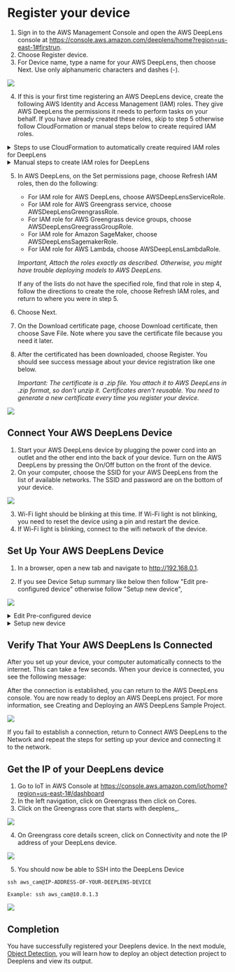 # Register your device

1. Sign in to the AWS Management Console and open the AWS DeepLens console at https://console.aws.amazon.com/deeplens/home?region=us-east-1#firstrun.
2. Choose Register device.
3. For Device name, type a name for your AWS DeepLens, then choose Next. Use only alphanumeric characters and dashes (-).

![](assets/namedevice.png)

4. If this is your first time registering an AWS DeepLens device, create the following AWS Identity and Access Management (IAM) roles. They give AWS DeepLens the permissions it needs to perform tasks on your behalf. If you have already created these roles, skip to step 5 otherwise follow CloudFormation or manual steps below to create required IAM roles.

  <details>
    <summary>Steps to use CloudFormation to automatically create required IAM roles for DeepLens</summary>

      - [Click to launch CloudFormation Template ](https://console.aws.amazon.com/cloudformation/home?region=us-east-1#/stacks/create/review?stackName=DeepLensRoles&templateURL=https://s3.amazonaws.com/deep-learning-with-deeplens/DeepLensRoles.json)

      ![](assets/createstack.png)

      - Select the checkbox "I acknowledge that AWS CloudFormation might create IAM resources with custom names." and click Create.

      ![](assets/createstack2.png)

      - Wait for few seconds and refresh the screen to find that status is CREATE_COMPLETE.

      ![](assets/createstack3.png)

      - Go to https://console.aws.amazon.com/cloudformation/home?region=us-east-1#/stacks and select the checkbox next to stack DeepLensRoles.

      - Click on Resources tab and you should see five IAM roles that CloudFormation template created.

      ![](assets/createstack3.png)

      - You can now move to step 7. Step 6 shows how you can create these IAM roles manually from AWS IAM console.

  </details>

  <details>
    <summary>Manual steps to create IAM roles for DeepLens</summary>

    _Only use this step if you did not use the CloudFormation template above to automatically create required IAM roles for DeepLens. Otherwise, move to step 7._

    - IAM role for AWS DeepLens
       - From the list, choose AWSDeepLensServiceRole. If AWSDeepLensServiceRole isn't listed, choose Create role in IAM and follow these steps in the IAM console.
       - Accept the DeepLens service and DeepLens use case by choosing Next: Permissions.
       - Accept the AWSDeepLensServiceRolePolicy policy by choosing Next: Review.
       - Accept the role name AWSDeepLensServiceRole and the provided description by choosing Create role. Do not change the role name.
       - Close the IAM window.

    - IAM role for AWS Greengrass service
       - From the list, choose AWSDeepLensGreengrassRole. If AWSDeepLensGreengrassRole isn't listed, choose Create role in IAM and follow these steps in the IAM console.
       - Accept the Greengrass service and Greengrass use case by choosing Next: Permissions.
       - Accept the AWSGreengrassResourceAccessRolePolicy policy by choosing Next: Review.
       - Accept the role name AWSDeepLensGreengrassRole and the provided description by choosing Create role. Do not change the role name.
      - Close the IAM window.

    - IAM role for AWS Greengrass device groups.
       - From the list, choose AWSDeepLensGreengrassGroupRole. If AWSDeepLensGreengrassGroupRole isn't listed, choose Create role in IAM and follow these steps in the IAM console.
       - Accept the DeepLens service and the DeepLens - Greengrass Lambda use case by choosing Next: Permissions.
       - Accept the AWSDeepLensLambdaFunctionAccessPolicy policy by choosing Next: Review.
       - Accept the role name AWSDeepLensGreengrassGroupRole and the provided description by choose Create role. Do not change the role name.
       - Close the IAM window.

    - IAM role for Amazon SageMaker
       - From the list, choose AWSDeepLensSagemakerRole. If AWSDeepLensSagemakerRole isn't listed, choose Create role in IAM and follow these steps in the IAM console.
       - Accept the SageMaker service and the SageMaker - Execution use case by choosing Next: Permissions.
       - Accept the AmazonSageMakerFullAccess policy by choosing Next: Review.
       - Accept the role name AWSDeepLensSageMakerRole and the provided description by choosing Create role. Do not change the role name.
       - Close the IAM window.

    - IAM role for AWS Lambda
       - From the list, choose AWSDeepLensLambdaRole. If AWSDeepLensLambdaRole isn't listed, choose Create role in IAM and follow these steps i the IAM console.
       - Accept the Lambda service and the Lambda use case by choosing Next: Permissions.
       - Accept the AWSLambdaFullAccess policy by choosing Next: Review.
       - Accept the role name AWSDeepLensLambdaRole and the provided description by choosing Create role. Do not change the role name.
       - Close the IAM window.
  </details>


5. In AWS DeepLens, on the Set permissions page, choose Refresh IAM roles, then do the following:
   - For IAM role for AWS DeepLens, choose AWSDeepLensServiceRole.
   - For IAM role for AWS Greengrass service, choose AWSDeepLensGreengrassRole.
   - For IAM role for AWS Greengrass device groups, choose AWSDeepLensGreegrassGroupRole.
   - For IAM role for Amazon SageMaker, choose AWSDeepLensSagemakerRole.
   - For IAM role for AWS Lambda, choose AWSDeepLensLambdaRole.

   _Important, Attach the roles exactly as described. Otherwise, you might have trouble deploying models to AWS DeepLens._

   If any of the lists do not have the specified role, find that role in step 4, follow the directions to create the role, choose Refresh IAM roles, and return to where you were in step 5.

6. Choose Next.
7. On the Download certificate page, choose Download certificate, then choose Save File. Note where you save the certificate file because you need it later.
8. After the certificated has been downloaded, choose Register. You should see success message about your device registration like one below.

   _Important: The certificate is a .zip file. You attach it to AWS DeepLens in .zip format, so don’t unzip it. Certificates aren't reusable. You need to generate a new certificate every time you register your device._

![](assets/deviceregs1.png)

## Connect Your AWS DeepLens Device

1. Start your AWS DeepLens device by plugging the power cord into an outlet and the other end into the back of your device. Turn on the AWS DeepLens by pressing the On/Off button on the front of the device.
2. On your computer, choose the SSID for your AWS DeepLens from the list of available networks. The SSID and password are on the bottom of your device.

![](assets/ssid-connect.png)

3. Wi-Fi light should be blinking at this time. If Wi-Fi light is not blinking, you need to reset the device using a pin and restart the device.
4. If Wi-Fi light is blinking, connect to the wifi network of the device.

## Set Up Your AWS DeepLens Device

1. In a browser, open a new tab and navigate to http://192.168.0.1.

2. If you see Device Setup summary like below then follow "Edit pre-configured device" otherwise follow "Setup new device",

![](assets/setupsummary.png)

   <details>
     <summary>Edit Pre-configured device</summary>

     - For Network Connection, click on Edit
     - Under Connect to network, Click on Use Ethernet. _Do not use Wi-Fi._

     ![](assets/networkedit.png)

     - For Certificate, click on Edit
     - Click Browse and select the certificate you downloaded during DeepLens registration and click Save.
     _Even if you see certificate.zip already populated, make sure you still browse and select certificate you downloaded during DeepLens registration._

     ![](assets/certificate.png)

     - You do not need to edit Device access. Just make sure that SSH is enabled under Device access.

     ![](assets/certificate.png)

     - Click Finish.
   </details>

   <details>
     <summary>Setup new device</summary>

     On the Device page:
     - Connect to the network.
        - For this lab we will be using Ethernet so do not choose Wi-Fi. Choose the Ethernet option and then choose Next.
     - Upload the certificate.
        - Locate and choose the certificate that you downloaded from the AWS DeepLens console, then choose Upload certificate.
        - The certificate is saved as a .zip file in your Downloads directory. Don't unzip the file. You attach the certificate as a .zip file.
     - Configure device access.
        - Create a password for the device—You need this password to access and update your AWS DeepLens.
        - SSH server— Enable SSH as in the lab you will use SSH to connect to the device in later modules. SSH allows you to log in without using the AWS DeepLens console.
        - Automatic updates— Enable this option. Enabling automatic updates keeps your device's software up-to-date.
     - Review the settings and finish setting up the device.
        - To modify settings, choose Edit for the setting that you want to change.     
      - Click Finish.
   </details>

## Verify That Your AWS DeepLens Is Connected

After you set up your device, your computer automatically connects to the internet. This can take a few seconds. When your device is connected, you see the following message:

After the connection is established, you can return to the AWS DeepLens console. You are now ready to deploy an AWS DeepLens project. For more information, see Creating and Deploying an AWS DeepLens Sample Project.

![](assets/device-verified.png)

If you fail to establish a connection, return to Connect AWS DeepLens to the Network and repeat the steps for setting up your device and connecting it to the network.

## Get the IP of your DeepLens device

1. Go to IoT in AWS Console at https://console.aws.amazon.com/iot/home?region=us-east-1#/dashboard
2. In the left navigation, click on Greengrass then click on Cores.
3. Click on the Greengrass core that starts with deeplens_.

![](assets/ggcore.png)

4. On Greengrass core details screen, click on Connectivity and note the IP address of your DeepLens device.

![](assets/deviceip.png)

5. You should now be able to SSH into the DeepLens Device

```
ssh aws_cam@IP-ADDRESS-OF-YOUR-DEEPLENS-DEVICE
```
```
Example: ssh aws_cam@10.0.1.3
```

![](assets/ssh.png)

## Completion
You have successfully registered your Deeplens device. In the next module, [Object Detection](../2-ObjectDetection), you will learn how to deploy an object detection project to Deeplens and view its output.
